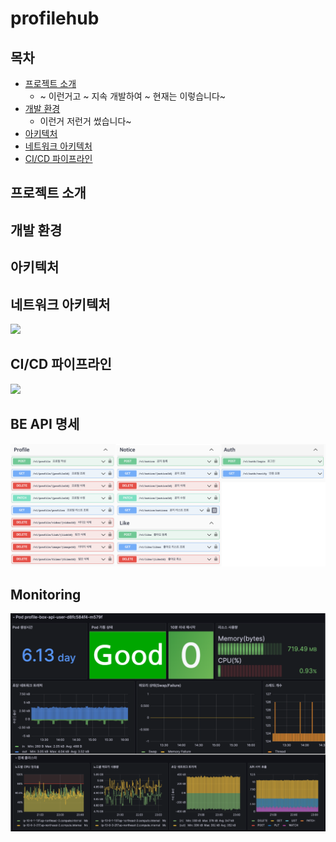 # profilehub

## 목차
- [프로젝트 소개](#)
  - ~ 이런거고 ~ 지속 개발하여 ~ 현재는 이렇습니다~
- [개발 환경](#)
  - 이런거 저런거 썼습니다~
- [아키텍처](#)
- [네트워크 아키텍처](#)
- [CI/CD 파이프라인](#)
  

## 프로젝트 소개

## 개발 환경

## 아키텍처

## 네트워크 아키텍처
<img src="https://aerial-dessert-41a.notion.site/image/https%3A%2F%2Fs3-us-west-2.amazonaws.com%2Fsecure.notion-static.com%2F4b860467-5cb0-4e7b-9af1-36656bae4351%2FUntitled.png?table=block&id=6a202542-2248-4dc4-8ed6-7d5fc76dc33e&spaceId=a1eed9a8-a823-4016-b506-b2ae59044a8a&width=2000&userId=&cache=v2"></img>

## CI/CD 파이프라인
<img src="https://aerial-dessert-41a.notion.site/image/https%3A%2F%2Fs3-us-west-2.amazonaws.com%2Fsecure.notion-static.com%2F2541db43-ed29-4354-b92c-1ec67cfbdcaa%2FUntitled.png?table=block&id=31227e84-34c7-4b6f-83ec-64db523bb9e9&spaceId=a1eed9a8-a823-4016-b506-b2ae59044a8a&width=2000&userId=&cache=v2"></img>

## BE API 명세
<img src="images/be-api-swagger.png"></img>

## Monitoring
<img src="images/grafana.png"></img>
